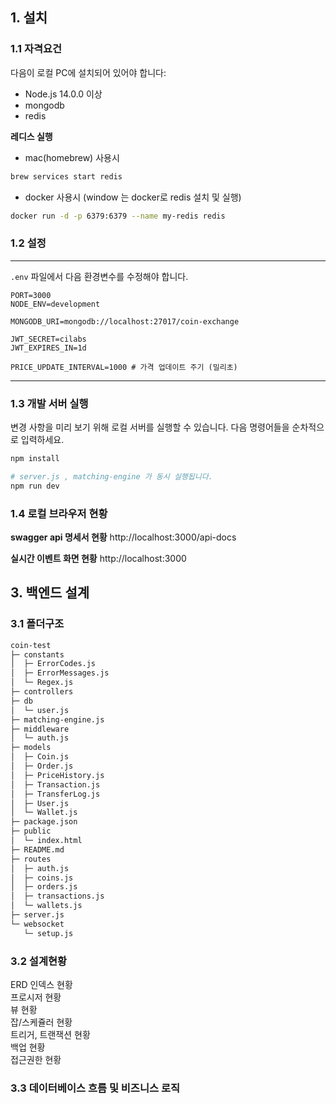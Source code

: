 
## 1.  설치

### 1.1 자격요건

다음이 로컬 PC에 설치되어 있어야 합니다:

- Node.js 14.0.0 이상
- mongodb
- redis

**레디스 실행**

- mac(homebrew) 사용시
```bash
brew services start redis
```

- docker 사용시 (window 는 docker로 redis 설치 및 실행)
```bash
docker run -d -p 6379:6379 --name my-redis redis
```

### 1.2 설정

---

`.env` 파일에서 다음 환경변수를 수정해야 합니다.

```env
PORT=3000
NODE_ENV=development

MONGODB_URI=mongodb://localhost:27017/coin-exchange

JWT_SECRET=cilabs
JWT_EXPIRES_IN=1d

PRICE_UPDATE_INTERVAL=1000 # 가격 업데이트 주기 (밀리초) 
```

---

### 1.3 개발 서버 실행

변경 사항을 미리 보기 위해 로컬 서버를 실행할 수 있습니다. 다음 명령어들을 순차적으로 입력하세요.

```bash
npm install
```

```bash
# server.js , matching-engine 가 동시 실행됩니다.
npm run dev 

```

### 1.4 로컬 브라우저 현황

**swagger api 명세서 현황**
http://localhost:3000/api-docs

**실시간 이벤트 화면 현황**
http://localhost:3000

## 3. 백엔드 설계

### 3.1 폴더구조

```bash
coin-test
├─ constants              
│  ├─ ErrorCodes.js
│  ├─ ErrorMessages.js
│  └─ Regex.js
├─ controllers
├─ db
│  └─ user.js
├─ matching-engine.js
├─ middleware
│  └─ auth.js
├─ models
│  ├─ Coin.js
│  ├─ Order.js
│  ├─ PriceHistory.js
│  ├─ Transaction.js
│  ├─ TransferLog.js
│  ├─ User.js
│  └─ Wallet.js
├─ package.json
├─ public
│  └─ index.html
├─ README.md
├─ routes
│  ├─ auth.js
│  ├─ coins.js
│  ├─ orders.js
│  ├─ transactions.js
│  └─ wallets.js
├─ server.js
└─ websocket
   └─ setup.js

```

### 3.2 설계현황

ERD 
인덱스 현황  
프로시저 현황  
뷰 현황  
잡/스케쥴러 현황  
트리거, 트랜잭션 현황  
백업 현황  
접근권한 현황  

### 3.3 데이터베이스 흐름 및 비즈니스 로직

